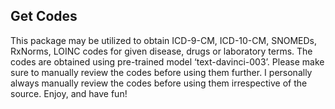 ## Get Codes  
This package may be utilized to obtain ICD-9-CM, ICD-10-CM, SNOMEDs, RxNorms, LOINC codes for given disease, drugs or laboratory terms. The codes are obtained using pre-trained model ‘text-davinci-003’. Please make sure to manually review the codes before using them further. I personally always manually review the codes before using them irrespective of the source. Enjoy, and have fun!

